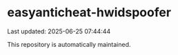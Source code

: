 # easyanticheat-hwidspoofer

Last updated: 2025-06-25 07:44:44

This repository is automatically maintained.
